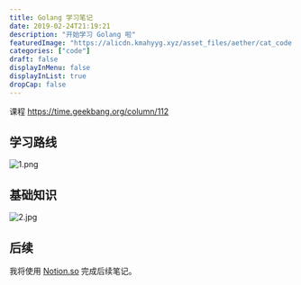 ```yaml
---
title: Golang 学习笔记
date: 2019-02-24T21:19:21
description: "开始学习 Golang 啦"
featuredImage: "https://alicdn.kmahyyg.xyz/asset_files/aether/cat_code.webp"
categories: ["code"]
draft: false
displayInMenu: false
displayInList: true
dropCap: false
---
```


课程 https://time.geekbang.org/column/112

## 学习路线

![1.png](https://alicdn.kmahyyg.xyz/asset_files/golang/1.png)

## 基础知识

![2.jpg](https://alicdn.kmahyyg.xyz/asset_files/golang/2.jpg)

## 后续

我将使用 [Notion.so](https://www.notion.so/kmahyyg/Golang-Learning-Notes-aacf3c92f4d7452f8b27881bf1856eda) 完成后续笔记。

